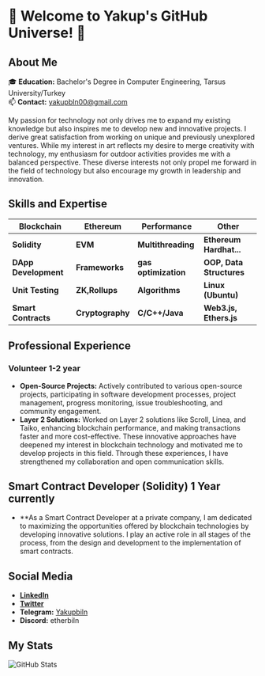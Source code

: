 # 🚀 Welcome to Yakup's GitHub Universe! 🌟

## About Me
🎓 **Education:** Bachelor's Degree in Computer Engineering, Tarsus University/Turkey   
📫 **Contact:** yakupbln00@gmail.com  

My passion for technology not only drives me to expand my existing knowledge but also inspires me to develop new and innovative projects. I derive great satisfaction from working on unique and previously unexplored ventures. While my interest in art reflects my desire to merge creativity with technology, my enthusiasm for outdoor activities provides me with a balanced perspective. These diverse interests not only propel me forward in the field of technology but also encourage my growth in leadership and innovation.

## Skills and Expertise

| **Blockchain**       | **Ethereum**   | **Performance**     | **Other**               |
|----------------------|----------------|---------------------|-------------------------|
| **Solidity**         | **EVM**        | **Multithreading**  | **Ethereum Hardhat...** |
| **DApp Development** | **Frameworks** | **gas optimization**| **OOP, Data Structures**|
| **Unit Testing**     | **ZK,Rollups** | **Algorithms**      | **Linux (Ubuntu)**      |
| **Smart Contracts**  |**Cryptography**| **C/C++/Java**      | **Web3.js, Ethers.js**  |

## Professional Experience
### Volunteer 1-2 year
- **Open-Source Projects:** Actively contributed to various open-source projects, participating in software development processes, project management, progress monitoring, issue troubleshooting, and community engagement.
- **Layer 2 Solutions:** Worked on Layer 2 solutions like Scroll, Linea, and Taiko, enhancing blockchain performance, and making transactions faster and more cost-effective. These innovative approaches have deepened my interest in blockchain technology and motivated me to develop projects in this field. Through these experiences, I have strengthened my collaboration and open communication skills.

## Smart Contract Developer (Solidity)  1 Year currently
- **As a Smart Contract Developer at a private company, I am dedicated to maximizing the opportunities offered by blockchain technologies by developing innovative solutions. I play an active role in all stages of the process, from the design and development to the implementation of smart contracts.

## Social Media
- **[LinkedIn](https://www.linkedin.com/in/yakup-bilen-911374239/)**
- **[Twitter](https://x.com/etherbiln)**
- **Telegram:** [Yakupbiln](https://t.me/Yakupbiln)
- **Discord:** etherbiln

## My Stats
![GitHub Stats](https://github-readme-stats.vercel.app/api?username=etherbiln&show_icons=true&theme=radical)
